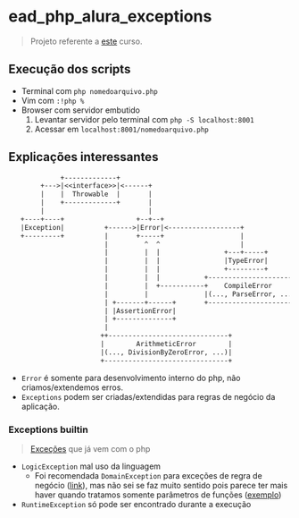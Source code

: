 # ead_php_alura_exceptions

> Projeto referente a [este](https://cursos.alura.com.br/course/php-exceptions-tratamento-erros) curso.

## Execução dos scripts

- Terminal com `php nomedoarquivo.php`
- Vim com `:!php %`
- Browser com servidor embutido
    1. Levantar servidor pelo terminal com `php -S localhost:8001`
    2. Acessar em `localhost:8001/nomedoarquivo.php`

## Explicações interessantes

```txt
             +-------------+
        +--->|<<interface>>|<------+
        |    |  Throwable  |       |
        |    +-------------+       |
        |                          |
   +----+----+                  +--+--+
   |Exception|          +------>|Error|<------------------+
   +---------+          |       +-----+                   |
                        |         ^  ^                    |
                        |         |  |                +---+-----+
                        |         |  |                |TypeError|
                        |         |  |                +---------+
                        |         |  |           +----------------------+
                        |         |  +-----------+    CompileError      |
                        |         |              |(..., ParseError, ...)|
                        | +-------+------+       +----------------------+
                        | |AssertionError|
                        | +--------------+
                        |
                       ++------------------------------+
                       |        ArithmeticError        |
                       |(..., DivisionByZeroError, ...)|
                       +-------------------------------+
```

- `Error` é somente para desenvolvimento interno do php, não criamos/extendemos erros.
- `Exceptions` podem ser criadas/extendidas para regras de negócio da aplicação.

### Exceptions builtin

> [Exceções](https://www.php.net/manual/pt_BR/spl.exceptions.php) que já vem com o php

- `LogicException` mal uso da linguagem
    - Foi recomendada `DomainException` para exceções de regra de negócio ([link](https://www.php.net/manual/pt_BR/class.domainexception.php)), mas não sei se faz muito sentido pois parece ter mais haver quando tratamos somente parâmetros de funções ([exemplo](https://www.php.net/manual/pt_BR/class.domainexception.php#106241))
- `RuntimeException` só pode ser encontrado durante a execução
